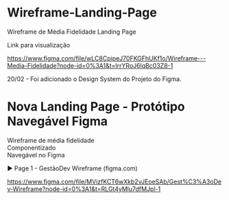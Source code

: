 # Wireframe-Landing-Page
Wireframe de Média Fidelidade Landing Page

Link para visualização

https://www.figma.com/file/wLC8CpipeJ70FKGFhUKf1o/Wireframe---Media-Fidelidade?node-id=0%3A1&t=IrrYRoJ6lqBc03Z8-1

20/02 - Foi adicionado o Design System do Projeto do Figma.

# Nova Landing Page - Protótipo Navegável Figma

Wireframe de média fidelidade <br/>
Componentizado <br/>
Navegável no Figma <br/>

▶ Page 1 - GestãoDev Wireframe (figma.com)

https://www.figma.com/file/MVizfKCT6wXkb2vJEoeSAb/Gest%C3%A3oDev-Wireframe?node-id=0%3A1&t=RLGt4yMlu7dfMJpl-1
